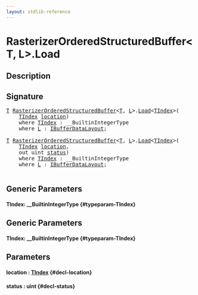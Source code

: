 ```yaml
---
layout: stdlib-reference
---
```


# RasterizerOrderedStructuredBuffer\<T, L\>\.Load

## Description





## Signature 

<pre>
<a href="/stdlib-reference/types/RasterizerOrderedStructuredBuffer/index#typeparam-T" class="code_type">T</a> <a href="/stdlib-reference/types/RasterizerOrderedStructuredBuffer/index" class="code_type">RasterizerOrderedStructuredBuffer</a>&lt;<a href="/stdlib-reference/types/RasterizerOrderedStructuredBuffer/index#typeparam-T" class="code_type">T</a>, <a href="/stdlib-reference/types/RasterizerOrderedStructuredBuffer/index#typeparam-L" class="code_type">L</a>&gt;.<a href="/stdlib-reference/types/RasterizerOrderedStructuredBuffer/Load">Load</a>&lt;<a href="/stdlib-reference/types/RasterizerOrderedStructuredBuffer/Load#typeparam-TIndex" class="code_type">TIndex</a>&gt;(
    <a href="/stdlib-reference/types/RasterizerOrderedStructuredBuffer/Load#typeparam-TIndex" class="code_type">TIndex</a> <a href="/stdlib-reference/types/RasterizerOrderedStructuredBuffer/Load#decl-location" class="code_param">location</a>)
    <span class='code_keyword'>where</span> <a href="/stdlib-reference/types/RasterizerOrderedStructuredBuffer/Load#typeparam-TIndex" class="code_type">TIndex</a> : __BuiltinIntegerType
    <span class='code_keyword'>where</span> <a href="/stdlib-reference/types/RasterizerOrderedStructuredBuffer/index#typeparam-L" class="code_type">L</a> : <a href="/stdlib-reference/interfaces/IBufferDataLayout/index">IBufferDataLayout</a>;

<a href="/stdlib-reference/types/RasterizerOrderedStructuredBuffer/index#typeparam-T" class="code_type">T</a> <a href="/stdlib-reference/types/RasterizerOrderedStructuredBuffer/index" class="code_type">RasterizerOrderedStructuredBuffer</a>&lt;<a href="/stdlib-reference/types/RasterizerOrderedStructuredBuffer/index#typeparam-T" class="code_type">T</a>, <a href="/stdlib-reference/types/RasterizerOrderedStructuredBuffer/index#typeparam-L" class="code_type">L</a>&gt;.<a href="/stdlib-reference/types/RasterizerOrderedStructuredBuffer/Load">Load</a>&lt;<a href="/stdlib-reference/types/RasterizerOrderedStructuredBuffer/Load#typeparam-TIndex" class="code_type">TIndex</a>&gt;(
    <a href="/stdlib-reference/types/RasterizerOrderedStructuredBuffer/Load#typeparam-TIndex" class="code_type">TIndex</a> <a href="/stdlib-reference/types/RasterizerOrderedStructuredBuffer/Load#decl-location" class="code_param">location</a>,
    out uint <a href="/stdlib-reference/types/RasterizerOrderedStructuredBuffer/Load#decl-status" class="code_param">status</a>)
    <span class='code_keyword'>where</span> <a href="/stdlib-reference/types/RasterizerOrderedStructuredBuffer/Load#typeparam-TIndex" class="code_type">TIndex</a> : __BuiltinIntegerType
    <span class='code_keyword'>where</span> <a href="/stdlib-reference/types/RasterizerOrderedStructuredBuffer/index#typeparam-L" class="code_type">L</a> : <a href="/stdlib-reference/interfaces/IBufferDataLayout/index">IBufferDataLayout</a>;

</pre>

## Generic Parameters

#### TIndex: \_\_BuiltinIntegerType {#typeparam-TIndex}

## Generic Parameters

#### TIndex: \_\_BuiltinIntegerType {#typeparam-TIndex}

## Parameters

#### location  : [TIndex](/stdlib-reference/types/RasterizerOrderedStructuredBuffer/Load#typeparam-TIndex) {#decl-location}
#### status  : uint {#decl-status}

